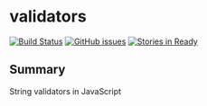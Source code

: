 # validators
[![Build Status][ci-badge]][ci]
[![GitHub issues][issues-badge]][issues]
[![Stories in Ready][waffle-badge]][waffle]

## Summary
String validators in JavaScript

[ci]: https://travis-ci.org/Quillio/validators
[ci-badge]: https://travis-ci.org/Quillio/validators.svg?branch=master

[issues]: https://github.com/Quillio/validators/issues
[issues-badge]: https://img.shields.io/github/issues/Quillio/validators.svg

[waffle]: http://waffle.io/Quillio/validators
[waffle-badge]: https://img.shields.io/waffle/label/Quillio/validators.svg
